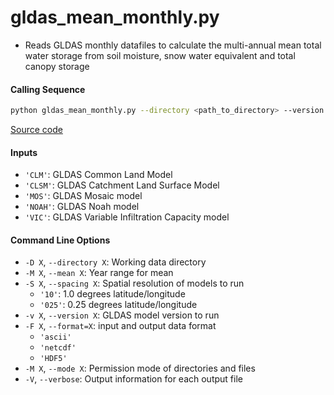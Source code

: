 gldas_mean_monthly.py
=====================

- Reads GLDAS monthly datafiles to calculate the multi-annual mean total water storage from soil moisture, snow water equivalent and total canopy storage

#### Calling Sequence
```bash
python gldas_mean_monthly.py --directory <path_to_directory> --version 2.1 CLSM NOAH VIC
```
[Source code](https://github.com/tsutterley/model-harmonics/blob/main/GLDAS/gldas_mean_monthly.py)

#### Inputs
- `'CLM'`: GLDAS Common Land Model
- `'CLSM'`: GLDAS Catchment Land Surface Model
- `'MOS'`: GLDAS Mosaic model
- `'NOAH'`: GLDAS Noah model
- `'VIC'`: GLDAS Variable Infiltration Capacity model

#### Command Line Options
- `-D X`, `--directory X`: Working data directory
- `-M X`, `--mean X`: Year range for mean
- `-S X`, `--spacing X`: Spatial resolution of models to run
    * `'10'`: 1.0 degrees latitude/longitude
    * `'025'`: 0.25 degrees latitude/longitude
- `-v X`, `--version X`: GLDAS model version to run
- `-F X`, `--format=X`: input and output data format
    * `'ascii'`
    * `'netcdf'`
    * `'HDF5'`
- `-M X`, `--mode X`: Permission mode of directories and files
- `-V`, `--verbose`: Output information for each output file

